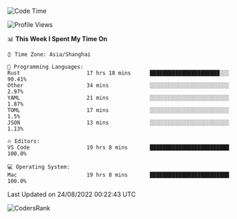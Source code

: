 <!--START_SECTION:waka-->
![Code Time](http://img.shields.io/badge/Code%20Time-1%2C647%20hrs%202%20mins-blue)

![Profile Views](http://img.shields.io/badge/Profile%20Views-16-blue)

📊 **This Week I Spent My Time On** 

```text
⌚︎ Time Zone: Asia/Shanghai

💬 Programming Languages: 
Rust                     17 hrs 18 mins      ██████████████████████░░░   90.41% 
Other                    34 mins             ░░░░░░░░░░░░░░░░░░░░░░░░░   2.97% 
YAML                     21 mins             ░░░░░░░░░░░░░░░░░░░░░░░░░   1.87% 
TOML                     17 mins             ░░░░░░░░░░░░░░░░░░░░░░░░░   1.5% 
JSON                     13 mins             ░░░░░░░░░░░░░░░░░░░░░░░░░   1.13%

🔥 Editors: 
VS Code                  19 hrs 8 mins       █████████████████████████   100.0%

💻 Operating System: 
Mac                      19 hrs 8 mins       █████████████████████████   100.0%

```


 Last Updated on 24/08/2022 00:22:43 UTC
<!--END_SECTION:waka-->

![CodersRank](https://cr-skills-chart-widget.azurewebsites.net/api/api?username=BugenZhao&padding=16&tooltip=true&branding=false&sort-by-score=true&skills=Rust%2C%20Swift%2C%20C%2C%20TypeScript%2C%20Java%2C%20Go%2C%20Dart%2C%20C%2B%2B%2C%20Python%2C%20Assembly%2C%20Shell%2C%20Kotlin)
